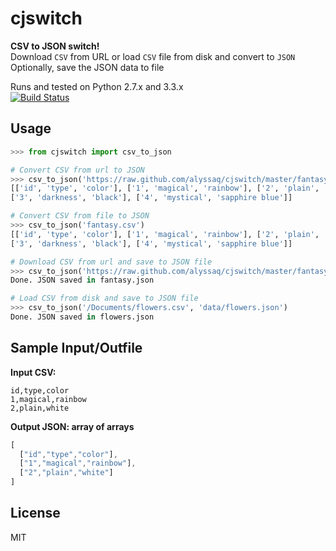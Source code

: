 # cjswitch

**CSV to JSON switch!**     
Download `CSV` from URL or load `CSV` file from disk and convert to `JSON`   
Optionally, save the JSON data to file

Runs and tested on Python 2.7.x and 3.3.x   
[![Build Status](https://travis-ci.org/alyssaq/cjswitch.svg?branch=master)](https://travis-ci.org/alyssaq/cjswitch)

## Usage

```python
>>> from cjswitch import csv_to_json 

# Convert CSV from url to JSON
>>> csv_to_json('https://raw.github.com/alyssaq/cjswitch/master/fantasy.csv')
[['id', 'type', 'color'], ['1', 'magical', 'rainbow'], ['2', 'plain', 'white'], 
['3', 'darkness', 'black'], ['4', 'mystical', 'sapphire blue']]

# Convert CSV from file to JSON
>>> csv_to_json('fantasy.csv')
[['id', 'type', 'color'], ['1', 'magical', 'rainbow'], ['2', 'plain', 'white'], 
['3', 'darkness', 'black'], ['4', 'mystical', 'sapphire blue']]

# Download CSV from url and save to JSON file
>>> csv_to_json('https://raw.github.com/alyssaq/cjswitch/master/fantasy.csv', 'data/fantasy.json')
Done. JSON saved in fantasy.json

# Load CSV from disk and save to JSON file
>>> csv_to_json('/Documents/flowers.csv', 'data/flowers.json')
Done. JSON saved in flowers.json
```

## Sample Input/Outfile
**Input CSV:**

```csv
id,type,color
1,magical,rainbow
2,plain,white
```

**Output JSON: array of arrays**

```js
[
  ["id","type","color"],
  ["1","magical","rainbow"],
  ["2","plain","white"]
]
```

## License
MIT